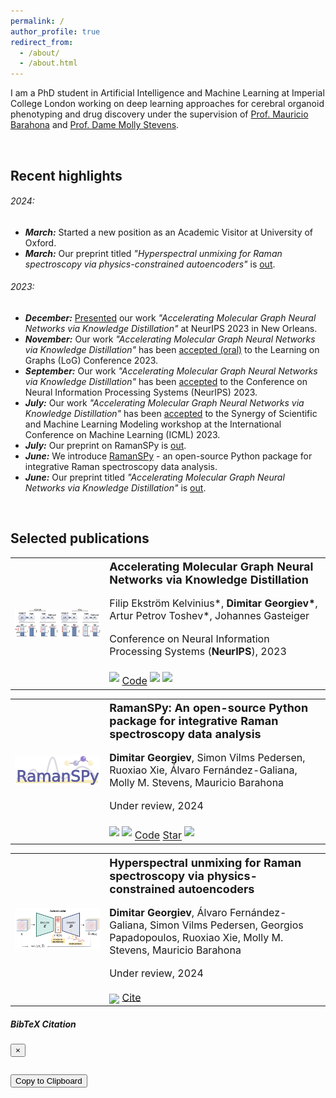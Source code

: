 ```yaml
---
permalink: /
author_profile: true
redirect_from: 
  - /about/
  - /about.html
---
```

I am a PhD student in Artificial Intelligence and Machine Learning at Imperial College London working on deep learning approaches for cerebral organoid phenotyping and drug discovery under the supervision of [Prof. Mauricio Barahona](https://www.imperial.ac.uk/people/m.barahona) and [Prof. Dame Molly Stevens](https://www.stevensgroup.org).

<br>

Recent highlights
------

###### 2024:
- ***March:*** Started a new position as an Academic Visitor at University of Oxford.
- ***March:*** Our preprint titled *"Hyperspectral unmixing for Raman spectroscopy via physics-constrained autoencoders"* is [out](https://arxiv.org/abs/2403.04526).

###### 2023:
- ***December:*** [Presented](https://www.linkedin.com/feed/update/urn:li:activity:7142448038714699776/) our work *"Accelerating Molecular Graph Neural Networks via Knowledge Distillation"* at NeurIPS 2023 in New Orleans.
- ***November:*** Our work *"Accelerating Molecular Graph Neural Networks via Knowledge Distillation"* has been [accepted (oral)](https://logconference.org) to the Learning on Graphs (LoG) Conference 2023.
- ***September:*** Our work *"Accelerating Molecular Graph Neural Networks via Knowledge Distillation"* has been [accepted](https://nips.cc/virtual/2023/poster/72565) to the Conference on Neural Information Processing Systems (NeurIPS) 2023.
- ***July:*** Our work *"Accelerating Molecular Graph Neural Networks via Knowledge Distillation"* has been [accepted](https://syns-ml.github.io/2023/contributions/) to the Synergy of Scientific and Machine Learning Modeling workshop at the International Conference on Machine Learning (ICML) 2023.
- ***July:*** Our preprint on RamanSPy is [out](https://arxiv.org/abs/2307.13650).
- ***June:*** We introduce [RamanSPy](https://ramanspy.readthedocs.io) - an open-source Python package for integrative Raman spectroscopy data analysis.
- ***June:*** Our preprint titled *"Accelerating Molecular Graph Neural Networks via Knowledge Distillation"* is [out](https://arxiv.org/abs/2306.14818).

<br>

Selected publications
------
<table style="width:100%">
  <tr>
    <th width="30%">
      <img class="zoom-in-img" src="../files/gnns_kd_abstract.png" width="350"/>
    </th>
    <th style="text-align:left" width="70%">
            <span style="font-size:18px">Accelerating Molecular Graph Neural Networks via Knowledge Distillation</span><br><br>
            <span style="font-size:16px"><span style="font-weight:normal">Filip Ekström Kelvinius*,</span> Dimitar Georgiev*<span style="font-weight:normal">, Artur Petrov Toshev*, Johannes Gasteiger</span></span><br><br>
             <span style="font-weight:normal;font-size:16px">Conference on Neural Information Processing Systems (<strong>NeurIPS</strong>), 2023</span><br><br>
            <span style="font-weight:normal;font-size:16px;vertical-align:sub;"><a href="https://proceedings.neurips.cc/paper_files/paper/2023/hash/51ec452ca04d8ec7160e5bbaf76153f6-Abstract-Conference.html"><img src="https://img.shields.io/badge/Paper-NeurIPS-916BA4" style="vertical-align: sub;"></a> <span style="vertical-align:sub;"><a class="github-button" href="https://github.com/gasteigerjo/ocp/blob/main/DISTILL.md" data-color-    scheme="no-preference: light; light: light; dark: dark;" aria-label="Code" style="vertical-align: sub;">Code</a></span> <a href="https://syns-ml.github.io/2023/assets/papers/67.pdf"><img src="https://img.shields.io/badge/Paper-SynS%26ML_%40_ICML-3B58AE" style="vertical-align: sub;"></a> <a href="https://openreview.net/forum?id=KWkzecJ4or"><img src="https://img.shields.io/badge/Paper-LOG_(oral)-013380" style="vertical-align: sub;"></a></span>
    </th>
  </tr> 
</table>



<table style="width:100%">
  <tr>
    <th width="30%">
      <img class="zoom-in-img" src="../files/raman_logo_.png" width="350"/>
    </th>
    <th style="text-align:left" width="70%">
            <span style="font-size:18px">RamanSPy: An open-source Python package for integrative Raman spectroscopy data analysis</span><br><br>
            <span style="font-size:16px">Dimitar Georgiev<span style="font-weight:normal">, Simon Vilms Pedersen, Ruoxiao Xie, Álvaro Fernández-Galiana, Molly M. Stevens, Mauricio Barahona </span></span><br><br>
            <span style="font-weight:normal;font-size:16px">Under review, 2024</span><br><br>
            <span style="font-weight:normal;font-size:16px;vertical-align:sub;"><a href="https://chemrxiv.org/engage/chemrxiv/article-details/64a53861ba3e99daef8c9c51"><img src="https://img.shields.io/badge/Preprint-chemRxiv-faea00" style="vertical-align: sub;"></a> <a href="https://ramanspy.readthedocs.io"><img src="https://img.shields.io/badge/Docs-Website-blue" style="vertical-align: sub;"></a> <span style="vertical-align:sub;"><a class="github-button" href="https://github.com/barahona-research-group/RamanSPy" data-color-    scheme="no-preference: light; light: light; dark: dark;" aria-label="Code" style="vertical-align: sub;">Code</a></span> <span style="vertical-align:sub;"><a class="github-button" href="https://github.com/barahona-research-group/RamanSPy" data-color-    scheme="no-preference: light; light: light; dark: dark;" data-icon="octicon-star" data-show-count="true" aria-label="Star barahona-research-group/RamanSPy on GitHub" style="vertical-align: sub;">Star</a></span> <a href="https://www.pepy.tech/projects/ramanspy"><img src="https://static.pepy.tech/badge/ramanspy" style="vertical-align: sub;"></a></span> 
    </th>
  </tr> 
</table>



<table style="width:100%">
  <tr>
    <th width="30%">
      <img class="zoom-in-img" src="../files/unmixing_aes.png" width="350"/>
    </th>
    <th style="text-align:left" width="70%">
            <span style="font-size:18px">Hyperspectral unmixing for Raman spectroscopy via physics-constrained autoencoders</span><br><br>
            <span style="font-size:16px">Dimitar Georgiev<span style="font-weight:normal">, Álvaro Fernández-Galiana, Simon Vilms Pedersen, Georgios Papadopoulos, Ruoxiao Xie, Molly M. Stevens, Mauricio Barahona </span></span><br><br>
             <span style="font-weight:normal;font-size:16px">Under review, 2024</span><br><br>
            <span style="font-weight:normal;font-size:16px;vertical-align:sub;"><a href="https://arxiv.org/abs/2403.04526"><img src="https://img.shields.io/badge/Preprint-arXiv-b31b1b.svg" style="vertical-align: sub;"></a> <a href="#" class="cite-modal" data-toggle="modal" data-target="#citeModal" data-filename="@article{georgiev2024hyperspectral, title={Hyperspectral unmixing for Raman spectroscopy via physics-constrained autoencoders}, author={Georgiev, Dimitar and Fern{\'a}ndez-Galiana, Alvaro and Pedersen, Simon Vilms and Papadopoulos, Georgios and Xie, Ruoxiao and Stevens, Molly M and Barahona, Mauricio}, journal={arXiv preprint arXiv:2403.04526}, year={2024} }">Cite</a></span>
    </th>
  </tr> 
</table>

<div class="modal fade" id="citeModal" tabindex="-1" role="dialog" aria-labelledby="citeModalLabel" aria-hidden="true">
  <div class="modal-dialog" role="document">
    <div class="modal-content">
      <div class="modal-header">
        <h5 class="modal-title" id="citeModalLabel">BibTeX Citation</h5>
        <button type="button" class="close" data-dismiss="modal" aria-label="Close">
          <span aria-hidden="true">&times;</span>
        </button>
      </div>
      <div class="modal-body">
        <pre id="bibtexContent"></pre>
      </div>
      <div class="modal-footer">
        <button type="button" class="btn btn-primary" onclick="copyToClipboard()">Copy to Clipboard</button>
      </div>
    </div>
  </div>
</div>

<script>
function copyToClipboard() {
  var bibtexContent = document.getElementById("bibtexContent").innerText;
  navigator.clipboard.writeText(bibtexContent).then(function() {
    var copyButton = document.querySelector('.btn-primary');
    copyButton.textContent = 'Copied!';
    copyButton.classList.add('btn-success');
    copyButton.classList.remove('btn-primary');
    setTimeout(function() {
      copyButton.textContent = 'Copy to Clipboard';
      copyButton.classList.add('btn-primary');
      copyButton.classList.remove('btn-success');
    }, 3000);
  }, function(err) {
    console.error('Could not copy text: ', err);
  });
}
  
$(document).ready(function() {
    $('.cite-modal').click(function(e) {
        e.preventDefault();
        var data = $(this).data('filename');
        document.getElementById('bibtexContent').textContent = data;
        $('#citeModal').modal('show');
    });
});
  
</script>

